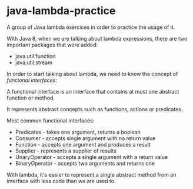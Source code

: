 # java-lambda-practice
A group of Java lambda exercices in order to practice the usage of it.

With Java 8, when we are talking about lambda expressions, there are two important packages that
were added:

- java.util.function
- java.util.stream

In order to start talking about lambda, we need to know the concept of *funcional interfaces*:

A functional interface is an interface that contains at most one abstract function or method.

It represents abstract concepts such as functions, actions or predicates.

Most common functional interfaces:

- Predicates - takes one argument, returns a boolean
- Consumer - accepts single argument with no return value
- Function - accepts one argument and produces a result
- Supplier - represents a supplier of results
- UnaryOperator - accepts a single argument with a return value
- BinaryOperator - accepts two arguments and returns one

With lambda, it's easier to represent a single abstract method from an interface with less
code than we are used to.


